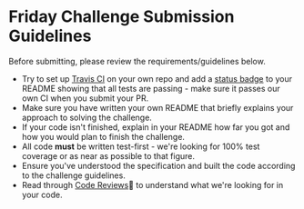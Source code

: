 # Friday Challenge Submission Guidelines

Before submitting, please review the requirements/guidelines below.

*  Try to set up [Travis CI](https://travis-ci.org) on your own repo and add a [status badge](http://docs.travis-ci.com/user/status-images/) to your README showing that all tests are passing - make sure it passes our own CI when you submit your PR.
* Make sure you have written your own README that briefly explains your approach to solving the challenge.
* If your code isn't finished, explain in your README how far you got and how you would plan to finish the challenge.
* All code **must** be written test-first - we're looking for 100% test coverage or as near as possible to that figure.
* Ensure you've understood the specification and built the code according to the challenge guidelines.
* Read through [Code Reviews](https://github.com/makersacademy/course/blob/master/pills/code_reviews.md):pill: to understand what we're looking for in your code.
